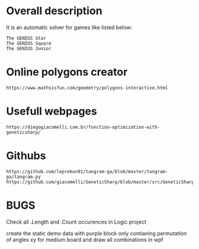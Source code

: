 # Overall description
It is an automatic solver for games like listed below:
```
The GENIUS Star
The GENIUS Square
The GENIUS Junior
```

# Online polygons creator
```
https://www.mathsisfun.com/geometry/polygons-interactive.html
```

# Usefull webpages
```
https://diegogiacomelli.com.br/function-optimization-with-geneticsharp/
```

# Githubs
```
https://github.com/leprekon91/tangram-ga/blob/master/tangram-ga/tangram.py
https://github.com/giacomelli/GeneticSharp/blob/master/src/GeneticSharp.Domain/Mutations/UniformMutation.cs
```

# BUGS
Check all .Length and .Count occurences in Logic project

create the static demo data with purple block only 
contianing permutation of angles xy for medium board
and draw all combinations in wpf 